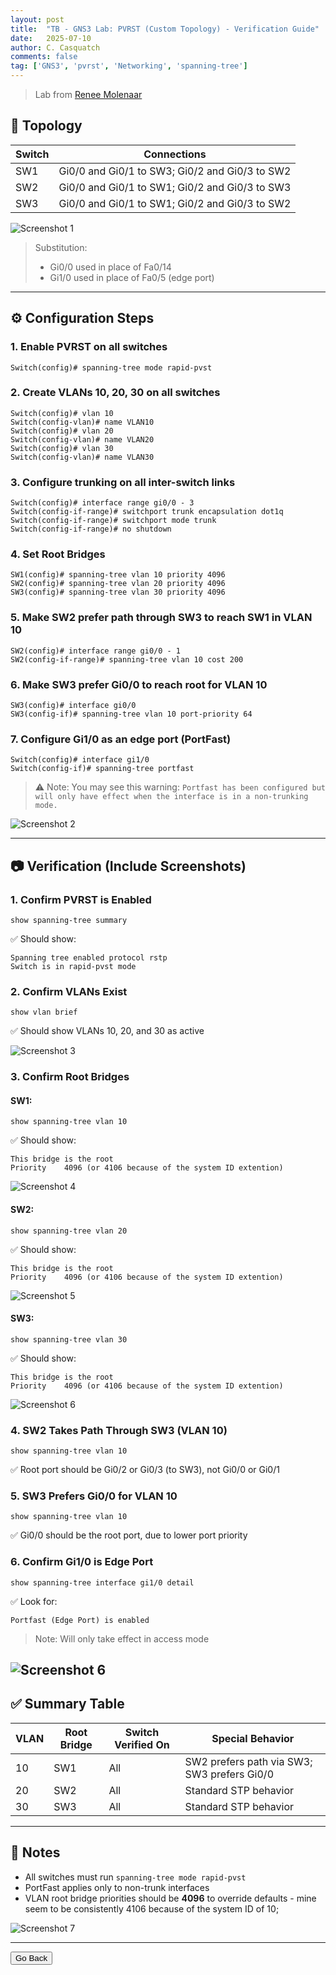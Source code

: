 ```yaml
---
layout: post
title:  "TB - GNS3 Lab: PVRST (Custom Topology) - Verification Guide"
date:   2025-07-10
author: C. Casquatch
comments: false
tag: ['GNS3', 'pvrst', 'Networking', 'spanning-tree']
---
```


> Lab from [Renee Molenaar](https://gns3vault.com/switching/pvrst-per-vlan-rapid-spanning-tree)


## 🧱 Topology

| Switch | Connections                                    |
| ------ | ---------------------------------------------- |
| SW1    | Gi0/0 and Gi0/1 to SW3; Gi0/2 and Gi0/3 to SW2 |
| SW2    | Gi0/0 and Gi0/1 to SW1; Gi0/2 and Gi0/3 to SW3 |
| SW3    | Gi0/0 and Gi0/1 to SW1; Gi0/2 and Gi0/3 to SW2 |

![Screenshot 1](/assets/images/GNS3/PVRST/topology.png)

> Substitution:
>
> - Gi0/0 used in place of Fa0/14
> - Gi1/0 used in place of Fa0/5 (edge port)

---

## ⚙️ Configuration Steps

### 1. Enable PVRST on all switches

```
Switch(config)# spanning-tree mode rapid-pvst
```

### 2. Create VLANs 10, 20, 30 on all switches

```
Switch(config)# vlan 10
Switch(config-vlan)# name VLAN10
Switch(config)# vlan 20
Switch(config-vlan)# name VLAN20
Switch(config)# vlan 30
Switch(config-vlan)# name VLAN30
```

### 3. Configure trunking on all inter-switch links

```
Switch(config)# interface range gi0/0 - 3
Switch(config-if-range)# switchport trunk encapsulation dot1q
Switch(config-if-range)# switchport mode trunk
Switch(config-if-range)# no shutdown
```

### 4. Set Root Bridges

```
SW1(config)# spanning-tree vlan 10 priority 4096
SW2(config)# spanning-tree vlan 20 priority 4096
SW3(config)# spanning-tree vlan 30 priority 4096
```

### 5. Make SW2 prefer path through SW3 to reach SW1 in VLAN 10

```
SW2(config)# interface range gi0/0 - 1
SW2(config-if-range)# spanning-tree vlan 10 cost 200
```

### 6. Make SW3 prefer Gi0/0 to reach root for VLAN 10

```
SW3(config)# interface gi0/0
SW3(config-if)# spanning-tree vlan 10 port-priority 64
```

### 7. Configure Gi1/0 as an edge port (PortFast)

```
Switch(config)# interface gi1/0
Switch(config-if)# spanning-tree portfast
```

> ⚠️ Note: You may see this warning:
> `Portfast has been configured but will only have effect when the interface is in a non-trunking mode.`

![Screenshot 2](/assets/images/GNS3/PVRST/f05enabled.png)

---

## 📷 Verification (Include Screenshots)

### 1. Confirm PVRST is Enabled

```
show spanning-tree summary
```

✅ Should show:

```
Spanning tree enabled protocol rstp
Switch is in rapid-pvst mode
```

### 2. Confirm VLANs Exist

```
show vlan brief
```

✅ Should show VLANs 10, 20, and 30 as active

![Screenshot 3](/assets/images/GNS3/PVRST/showvlanbrief.png)

### 3. Confirm Root Bridges

#### SW1:

```
show spanning-tree vlan 10
```

✅ Should show:

```
This bridge is the root
Priority    4096 (or 4106 because of the system ID extention)
```

![Screenshot 4](/assets/images/GNS3/PVRST/sw1.png)

#### SW2:

```
show spanning-tree vlan 20
```

✅ Should show:

```
This bridge is the root
Priority    4096 (or 4106 because of the system ID extention)
```

![Screenshot 5](/assets/images/GNS3/PVRST/sw2.png)

#### SW3:

```
show spanning-tree vlan 30
```

✅ Should show:

```
This bridge is the root
Priority    4096 (or 4106 because of the system ID extention)
```

![Screenshot 6](/assets/images/GNS3/PVRST/sw3.png)


### 4. SW2 Takes Path Through SW3 (VLAN 10)

```
show spanning-tree vlan 10
```

✅ Root port should be Gi0/2 or Gi0/3 (to SW3), not Gi0/0 or Gi0/1

### 5. SW3 Prefers Gi0/0 for VLAN 10

```
show spanning-tree vlan 10
```

✅ Gi0/0 should be the root port, due to lower port priority

### 6. Confirm Gi1/0 is Edge Port

```
show spanning-tree interface gi1/0 detail
```

✅ Look for:

```
Portfast (Edge Port) is enabled
```

> Note: Will only take effect in access mode

![Screenshot 6](/assets/images/GNS3/PVRST/f05error.png)
---

## ✅ Summary Table

| VLAN | Root Bridge | Switch Verified On | Special Behavior                            |
| ---- | ----------- | ------------------ | ------------------------------------------- |
| 10   | SW1         | All                | SW2 prefers path via SW3; SW3 prefers Gi0/0 |
| 20   | SW2         | All                | Standard STP behavior                       |
| 30   | SW3         | All                | Standard STP behavior                       |

---

## 📝 Notes

- All switches must run `spanning-tree mode rapid-pvst`
- PortFast applies only to non-trunk interfaces
- VLAN root bridge priorities should be **4096** to override defaults - mine seem to be consistently 4106 because of the system ID of 10;

![Screenshot 7](/assets/images/GNS3/PVRST/4106.png)

---

<button onclick="history.back()">Go Back</button>
